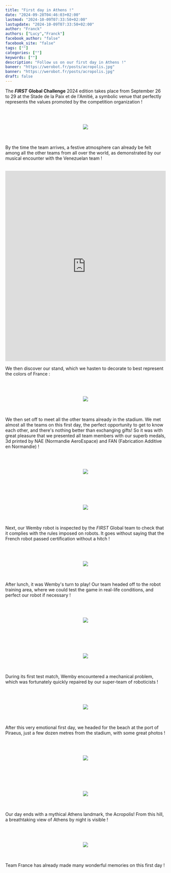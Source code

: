 ```yaml
---
title: "First day in Athens !"
date: "2024-09-28T04:46:03+02:00"
lastmod: "2024-10-09T07:33:50+02:00"
lastupdate: "2024-10-09T07:33:50+02:00"
author: "Franck"
authors: ["Lucy","Franck"]
facebook_author: "false"
facebook_site: "false"
tags: [""]
categories: [""]
keywords: [""]
description: "Follow us on our first day in Athens !"
baneer: "https://werobot.fr/posts/acropolis.jpg"
banner: "https://werobot.fr/posts/acropolis.jpg"
draft: false
---
```

The ***FIRST*** **Global Challenge** 2024 edition takes place from September 26 to 29 at the Stade de la Paix et de l'Amitié, a symbolic venue that perfectly represents the values promoted by the competition organization !


<br><br>
<center>
<img src="https://werobot.fr/posts/stadium.jpg">
</center>
<br><br>



By the time the team arrives, a festive atmosphere can already be felt among all the other teams from all over the world, as demonstrated by our musical encounter with the Venezuelan team !


<br>
<iframe class="youtube-player" width="100%" height="597" src="https://youtube.com/embed/NVu7DVMlx-o?
version=3&amp;rel=1&amp;showsearch=0&amp;showinfo=1&amp;iv_load_policy=1&amp;fs=1&amp;hl=fr-FR&amp;autohide=2&amp;wmode=transparent" allowfullscreen="true" style="border:0;" sandbox="allow-scripts allow-same-origin allow-popups allow-presentation allow-popups-to-escape-sandbox"></iframe>



We then discover our stand, which we hasten to decorate to best represent the colors of France :


<br><br>
<center>
<div style="width: 100%">
<img src="https://werobot.fr/posts/stand.jpg">
</div>
</center>
<br><br>



We then set off to meet all the other teams already in the stadium. We met almost all the teams on this first day, the perfect opportunity to get to know each other, and there's nothing better than exchanging gifts! So it was with great pleasure that we presented all team members with our superb medals, 3d printed by NAE (Normandie AeroEspace) and FAN (Fabrication Additive en Normandie) !


<br><br>
<center>
<div style="width: 50%">
<img src="https://werobot.fr/posts/pierremed.jpg">
</div>
</center>
<br><br>


<br><br>
<center>
<div style="width: 100%">
<img src="https://werobot.fr/posts/switzerland.jpg">
</div>
</center>
<br><br>



Next, our Wemby robot is inspected by the <i>FIRST</i> Global team to check that it complies with the rules imposed on robots.
It goes without saying that the French robot passed certification without a hitch ! 


<br><br>
<center>
<div style="width: 50%">
<img src="https://werobot.fr/posts/inspectionj.jpg">
</div>
</center>
<br><br>


After lunch, it was Wemby's turn to play! Our team headed off to the robot training area, where we could test the game in real-life conditions, and perfect our robot if necessary !

<br><br>
<center>
<div style="width: 50%">
<img src="https://werobot.fr/posts/couloir.jpg">
</div>
</center>
<br><br>


<br><br>
<center>
<div style="width: 50%">
<img src="https://werobot.fr/posts/terrain.jpg">
</div>
</center>
<br><br>

During its first test match, Wemby encountered a mechanical problem, which was fortunately quickly repaired by our super-team of roboticists !


<br><br>
<center>
<div style="width: 50%">
<img src="https://werobot.fr/posts/reparation.jpg">
</div>
</center>
<br><br>


After this very emotional first day, we headed for the beach at the port of Piraeus, just a few dozen metres from the stadium, with some great photos !


<br><br>
<center>
<div style="width: 50%">
<img src="https://werobot.fr/posts/seagrp.jpg">
</div>
</center>
<br><br>


<br><br>
<center>
<div style="width: 50%">
<img src="https://werobot.fr/posts/sea.jpg">
</div>
</center>
<br><br>


Our day ends with a mythical Athens landmark, the Acropolis! From this hill, a breathtaking view of Athens by night is visible !

<br><br>
<center>
<div style="width: 100%">
<img src="https://werobot.fr/posts/acropolis.jpg">
</div>
</center>
<br><br>

Team France has already made many wonderful memories on this first day !





